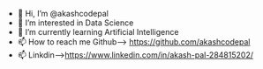 - 👋 Hi, I’m @akashcodepal
- 👀 I’m interested in Data Science
- 🌱 I’m currently learning Artificial Intelligence
- 📫 How to reach me Github--> https://github.com/akashcodepal 
- 📫 Linkdin-->https://www.linkedin.com/in/akash-pal-284815202/

<!---
akashcodepal/akashcodepal is a ✨ special ✨ repository because its `README.md` (this file) appears on your GitHub profile.
You can click the Preview link to take a look at your changes.
--->
